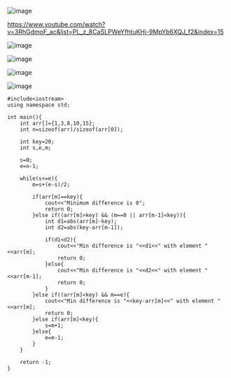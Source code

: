 ![image](https://user-images.githubusercontent.com/53824950/143681611-f09b102c-cf1e-45f5-9c0e-1b968ca282f7.png)

https://www.youtube.com/watch?v=3RhGdmoF_ac&list=PL_z_8CaSLPWeYfhtuKHj-9MpYb6XQJ_f2&index=15

![image](https://user-images.githubusercontent.com/53824950/143681687-40abb126-3748-4a56-b9f0-e984d13565cf.png)

![image](https://user-images.githubusercontent.com/53824950/143681777-6ad61f47-2138-4227-8c68-ab4fd9885324.png)

![image](https://user-images.githubusercontent.com/53824950/143681889-25e0568f-9260-45c3-b072-91d560839c2f.png)

![image](https://user-images.githubusercontent.com/53824950/143682310-b43973b2-d1ab-4c9c-aeaa-a9f89bc64eb1.png)

```
#include<iostream>
using namespace std;

int main(){
	int arr[]={1,3,8,10,15};
	int n=sizeof(arr)/sizeof(arr[0]);
	
	int key=20;
	int s,e,m;
	
	s=0;
	e=n-1;
	
	while(s<=e){
		m=s+(e-s)/2;
		
		if(arr[m]==key){
			cout<<"Minimum difference is 0";
			return 0;
		}else if((arr[m]>key) && (m==0 || arr[m-1]<key)){
			int d1=abs(arr[m]-key);
			int d2=abs(key-arr[m-1]);
			
			if(d1<d2){
				cout<<"Min difference is "<<d1<<" with element "<<arr[m];
				return 0;
			}else{
				cout<<"Min difference is "<<d2<<" with element "<<arr[m-1];
				return 0;
			}
		}else if((arr[m]<key) && m==e){
			cout<<"Min difference is "<<key-arr[m]<<" with element "<<arr[m];
			return 0;
		}else if(arr[m]<key){
			s=m+1;
		}else{
			e=m-1;
		}
	}
	
	return -1;
}
```
